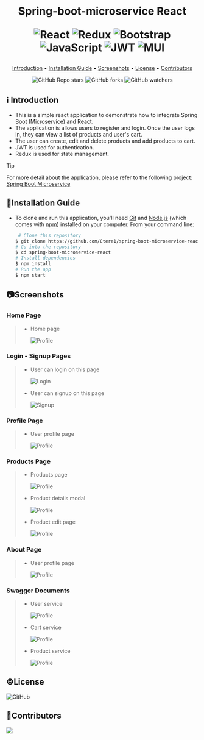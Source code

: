 <h1 align="center">
  Spring-boot-microservice React
  
 
  ![React](https://img.shields.io/badge/react-%2320232a.svg?style=for-the-badge&logo=react&logoColor=%2361DAFB)
  ![Redux](https://img.shields.io/badge/redux-%23593d88.svg?style=for-the-badge&logo=redux&logoColor=white)
  ![Bootstrap](https://img.shields.io/badge/bootstrap-%238511FA.svg?style=for-the-badge&logo=bootstrap&logoColor=white)
  ![JavaScript](https://img.shields.io/badge/javascript-%23323330.svg?style=for-the-badge&logo=javascript&logoColor=%23F7DF1E)
  ![JWT](https://img.shields.io/badge/JWT-black?style=for-the-badge&logo=JSON%20web%20tokens)
  ![MUI](https://img.shields.io/badge/MUI-%230081CB.svg?style=for-the-badge&logo=mui&logoColor=white)
  <br>
</h1>

<p align="center">
  <a href="#ℹ%EF%B8%8F-introduction">Introduction</a> •
  <a href="#installation-guide">Installation Guide</a> •
  <a href="#screenshots">Screenshots</a> •
  <a href="#license">License</a> •
  <a href="#contributors">Contributors</a> 
</p>

<div align="center">

![GitHub Repo stars](https://img.shields.io/github/stars/Ctere1/spring-boot-microservice-react)
![GitHub forks](https://img.shields.io/github/forks/Ctere1/spring-boot-microservice-react)
![GitHub watchers](https://img.shields.io/github/watchers/Ctere1/spring-boot-microservice-react)

</div>

## ℹ️ Introduction

- This is a simple react application to demonstrate how to integrate Spring Boot (Microservice) and React. 
- The application is allows users to register and login. Once the user logs in, they can view a list of products and user's cart. 
- The user can create, edit and delete products and add products to cart.
- JWT is used for authentication. 
- Redux is used for state management.

> [!TIP]    
> For more detail about the application, please refer to the following project: [Spring Boot Microservice](https://github.com/Ctere1/spring-boot-microservice) 


## 💾Installation Guide

- To clone and run this application, you'll need [Git](https://git-scm.com) and [Node.js](https://nodejs.org/en/download/) (which comes with [npm](http://npmjs.com)) installed on your computer. From your command line:

    ```bash
     # Clone this repository
    $ git clone https://github.com/Ctere1/spring-boot-microservice-react
    # Go into the repository
    $ cd spring-boot-microservice-react
    # Install dependencies
    $ npm install
    # Run the app
    $ npm start
    ```

## 📷Screenshots

### **Home Page**
> * Home page
> 
>   ![Profile](./screenshots/ss.png)


### **Login - Signup Pages**
> * User can login on this page
>   
>   ![Login](./screenshots/ss1.png)
>
> * User can signup on this page
>   
>   ![Signup](./screenshots/ss2.png)


### **Profile Page**
> * User profile page
> 
>   ![Profile](./screenshots/ss3.png)

### **Products Page**
> * Products page
> 
>   ![Profile](./screenshots/ss4.png)
>
> * Product details modal
>   
>   ![Profile](./screenshots/ss5.png)
>   
> * Product edit page
> 
>   ![Profile](./screenshots/ss6.png)

### **About Page**
> * User profile page
> 
>   ![Profile](./screenshots/ss7.png)

### **Swagger Documents**
> * User service
> 
>   ![Profile](./screenshots/swagger_user.png)
>
> * Cart service
> 
>   ![Profile](./screenshots/swagger_cart.png)
>
> * Product service
> 
>   ![Profile](./screenshots/swagger_product.png)

## ©License
![GitHub](https://img.shields.io/github/license/Ctere1/spring-boot-microservice-react?style=flat-square)


## 📌Contributors

<a href="https://github.com/Ctere1/">
  <img src="https://contrib.rocks/image?repo=Ctere1/Ctere1" />
</a>

